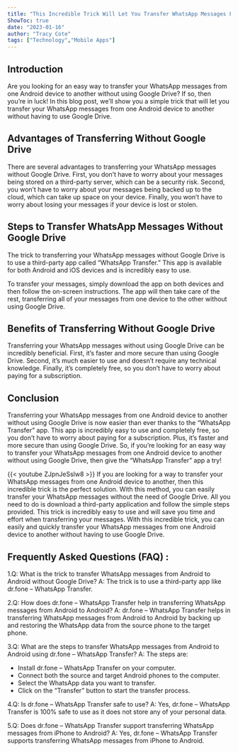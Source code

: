 ```yaml
---
title: "This Incredible Trick Will Let You Transfer WhatsApp Messages From Android to Android Without Google Drive!"
ShowToc: true 
date: "2023-01-16"
author: "Tracy Cote" 
tags: ["Technology","Mobile Apps"]
---
```

## Introduction 
Are you looking for an easy way to transfer your WhatsApp messages from one Android device to another without using Google Drive? If so, then you’re in luck! In this blog post, we’ll show you a simple trick that will let you transfer your WhatsApp messages from one Android device to another without having to use Google Drive. 

## Advantages of Transferring Without Google Drive 
There are several advantages to transferring your WhatsApp messages without Google Drive. First, you don’t have to worry about your messages being stored on a third-party server, which can be a security risk. Second, you won’t have to worry about your messages being backed up to the cloud, which can take up space on your device. Finally, you won’t have to worry about losing your messages if your device is lost or stolen. 

## Steps to Transfer WhatsApp Messages Without Google Drive 
The trick to transferring your WhatsApp messages without Google Drive is to use a third-party app called “WhatsApp Transfer.” This app is available for both Android and iOS devices and is incredibly easy to use. 

To transfer your messages, simply download the app on both devices and then follow the on-screen instructions. The app will then take care of the rest, transferring all of your messages from one device to the other without using Google Drive. 

## Benefits of Transferring Without Google Drive 
Transferring your WhatsApp messages without using Google Drive can be incredibly beneficial. First, it’s faster and more secure than using Google Drive. Second, it’s much easier to use and doesn’t require any technical knowledge. Finally, it’s completely free, so you don’t have to worry about paying for a subscription. 

## Conclusion 
Transferring your WhatsApp messages from one Android device to another without using Google Drive is now easier than ever thanks to the “WhatsApp Transfer” app. This app is incredibly easy to use and completely free, so you don’t have to worry about paying for a subscription. Plus, it’s faster and more secure than using Google Drive. So, if you’re looking for an easy way to transfer your WhatsApp messages from one Android device to another without using Google Drive, then give the “WhatsApp Transfer” app a try!

{{< youtube ZJpnJeSslw8 >}} 
If you are looking for a way to transfer your WhatsApp messages from one Android device to another, then this incredible trick is the perfect solution. With this method, you can easily transfer your WhatsApp messages without the need of Google Drive. All you need to do is download a third-party application and follow the simple steps provided. This trick is incredibly easy to use and will save you time and effort when transferring your messages. With this incredible trick, you can easily and quickly transfer your WhatsApp messages from one Android device to another without having to use Google Drive.

## Frequently Asked Questions (FAQ) :
1.Q: What is the trick to transfer WhatsApp messages from Android to Android without Google Drive?
A: The trick is to use a third-party app like dr.fone – WhatsApp Transfer.

2.Q: How does dr.fone – WhatsApp Transfer help in transferring WhatsApp messages from Android to Android?
A: dr.fone – WhatsApp Transfer helps in transferring WhatsApp messages from Android to Android by backing up and restoring the WhatsApp data from the source phone to the target phone.

3.Q: What are the steps to transfer WhatsApp messages from Android to Android using dr.fone – WhatsApp Transfer?
A: The steps are:
- Install dr.fone – WhatsApp Transfer on your computer.
- Connect both the source and target Android phones to the computer.
- Select the WhatsApp data you want to transfer.
- Click on the “Transfer” button to start the transfer process.

4.Q: Is dr.fone – WhatsApp Transfer safe to use?
A: Yes, dr.fone – WhatsApp Transfer is 100% safe to use as it does not store any of your personal data.

5.Q: Does dr.fone – WhatsApp Transfer support transferring WhatsApp messages from iPhone to Android?
A: Yes, dr.fone – WhatsApp Transfer supports transferring WhatsApp messages from iPhone to Android.


